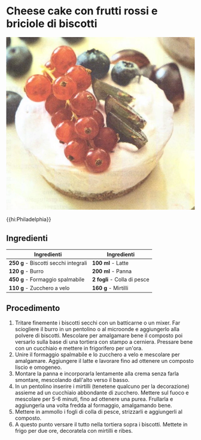 # Cheese cake con frutti rossi e briciole di biscotti

![](img/Cheese-cake-ai-frutti-rossi.webp)

{{hi:Philadelphia}}

## Ingredienti

| Ingredienti                  | Ingredienti             |
| ---------------------------- | ----------------------- |
| **250 g** - Biscotti secchi integrali | **100 ml** - Latte |
| **120 g** - Burro | **200 ml** - Panna |
| **450 g** - Formaggio spalmabile | **2 fogli** - Colla di pesce |
| **110 g** - Zucchero a velo | **160 g** - Mirtilli |

## Procedimento

1. Tritare finemente i biscotti secchi con un batticarne o un mixer. Far sciogliere il burro in un pentolino o al microonde e aggiungerlo alla polvere di biscotti. Mescolare per amalgamare bene il composto poi versarlo sulla base di una tortiera con stampo a cerniera. Pressare bene con un cucchiaio e mettere in frigorifero per un'ora.
1. Unire il formaggio spalmabile e lo zucchero a velo e mescolare per amalgamare. Aggiungere il latte e lavorare fino ad ottenere un composto liscio e omogeneo. 
1. Montare la panna e incorporarla lentamente alla crema senza farla smontare, mescolando dall'alto verso il basso.
1. In un pentolino inserire i mirtilli (tenetene qualcuno per la decorazione) assieme ad un cucchiaio abbondante di zucchero. Mettere sul fuoco e mescolare per 5-6 minuti, fino ad ottenere una purea. Frullarla e aggiungerla una volta fredda al formaggio, amalgamando bene.
1. Mettere in ammollo i fogli di colla di pesce, strizzarli e aggiungerli al composto.
1. A questo punto versare il tutto nella tortiera sopra i biscotti. Mettete in frigo per due ore, decoratela con mirtilli e ribes.

